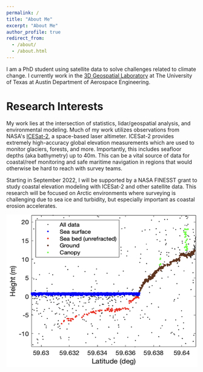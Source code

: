 ```yaml
---
permalink: /
title: "About Me"
excerpt: "About Me"
author_profile: true
redirect_from: 
  - /about/
  - /about.html
---
```

I am a PhD student using satellite data to solve challenges related to climate change. I currently work in the [3D Geospatial Laboratory](https://magruder3dgl.com/) at The University of Texas at Austin Department of Aerospace Engineering.

Research Interests
======
My work lies at the intersection of statistics, lidar/geospatial analysis, and environmental modeling. Much of my work utilizes observations from NASA's [ICESat-2](https://www.nasa.gov/content/goddard/icesat-2), a space-based laser altimeter. ICESat-2 provides extremely high-accuracy global elevation measurements which are used to monitor glaciers, forests, and more. Importantly, this includes seafloor depths (aka bathymetry) up to 40m. This can be a vital source of data for coastal/reef monitoring and safe maritime navigation in regions that would otherwise be hard to reach with survey teams.

Starting in September 2022, I will be supported by a NASA FINESST grant to study coastal elevation modeling with ICESat-2 and other satellite data. This research will be focused on Arctic environments where surveying is challenging due to sea ice and turbidity, but especially important as coastal erosion accelerates.

<img src="/images/topobathy_profile.png"  width="600">

